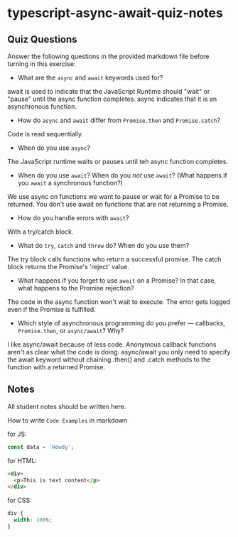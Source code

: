 # typescript-async-await-quiz-notes

## Quiz Questions

Answer the following questions in the provided markdown file before turning in this exercise:

- What are the `async` and `await` keywords used for?

await is used to indicate that the JavaScript Runtime should "wait" or "pause" until the async function completes.
async indicates that it is an asynchronous function.

- How do `async` and `await` differ from `Promise.then` and `Promise.catch`?

Code is read sequentially.

- When do you use `async`?

The JavaScript runtime waits or pauses until teh async function completes.

- When do you use `await`? When do you _not_ use `await`? (What happens if you `await` a synchronous function?)

We use async on functions we want to pause or wait for a Promise to be returned.
You don't use await on functions that are not returning a Promise.

- How do you handle errors with `await`?

With a try/catch block.

- What do `try`, `catch` and `throw` do? When do you use them?

The try block calls functions who return a successful promise.  The catch block returns the Promise's 'reject' value.

- What happens if you forget to use `await` on a Promise? In that case, what happens to the Promise rejection?

The code in the async function won't wait to execute.  The error gets logged even if the Promise is fulfilled.

- Which style of asynchronous programming do you prefer — callbacks, `Promise.then`, or `async/await`? Why?

I like async/await because of less code.  Anonymous callback functions aren't as clear what the code is doing.  async/await you only need to specify the await keyword without chaining .then() and .catch methods to the function with a returned Promise.

## Notes

All student notes should be written here.

How to write `Code Examples` in markdown

for JS:

```javascript
const data = 'Howdy';
```

for HTML:

```html
<div>
  <p>This is text content</p>
</div>
```

for CSS:

```css
div {
  width: 100%;
}
```
